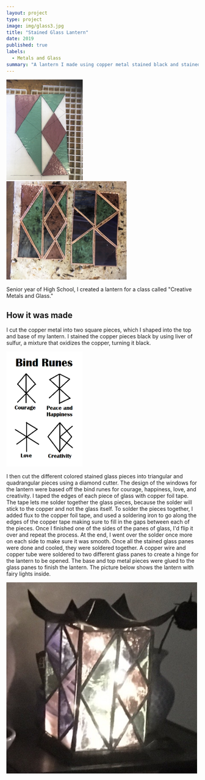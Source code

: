 ```yaml
---
layout: project
type: project
image: img/glass3.jpg
title: "Stained Glass Lantern"
date: 2019
published: true
labels:
  - Metals and Glass
summary: "A lantern I made using copper metal stained black and stained glass."
---
```


<div class="text-center p-4">
  <img width="200px" src="../img/glass1.jpg" class="img-thumbnail" >
  <img width="315px" src="../img/glass2.jpg" class="img-thumbnail" >
</div>

Senior year of High School, I created a lantern for a class called "Creative Metals and Glass." 

## How it was made 

I cut the copper metal into two square pieces, which I shaped into the top and base of my lantern. I stained the copper pieces black by using liver of sulfur, a mixture that oxidizes the copper, turning it black. 

<img width="200px" class="rounded float-start pe-4" src="../img/bindrunes.png">

I then cut the different colored stained glass pieces into triangular and quadrangular pieces using a diamond cutter. The design of the windows for the lantern were based off the bind runes for courage, happiness, love, and creativity. I taped the edges of each piece of glass with copper foil tape. The tape lets me solder together the glass pieces, because the solder will stick to the copper and not the glass itself. To solder the pieces together, I added flux to the copper foil tape, and used a soldering iron to go along the edges of the copper tape making sure to fill in the gaps between each of the pieces. Once I finished one of the sides of the panes of glass, I'd flip it over and repeat the process. At the end, I went over the solder once more on each side to make sure it was smooth. Once all the stained glass panes were done and cooled, they were soldered together. A copper wire and copper tube were soldered to two different glass panes to create a hinge for the lantern to be opened. The base and top metal pieces were glued to the glass panes to finish the lantern. The picture below shows the lantern with fairy lights inside. 

<div class="text-center p-4">
  <img width="500px" src="../img/glass3.jpg" class="img-thumbnail" >
</div>
